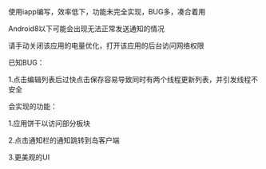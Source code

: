 使用iapp编写，效率低下，功能未完全实现，BUG多，凑合着用

Android8以下可能会出现无法正常发送通知的情况

请手动关闭该应用的电量优化，打开该应用的后台访问网络权限

已知BUG：

1.点击编辑列表后过快点击保存容易导致同时有两个线程更新列表，并引发线程不安全

会实现的功能：

1.应用饼干以访问部分板块

2.点击通知栏的通知跳转到岛客户端

3.更美观的UI

